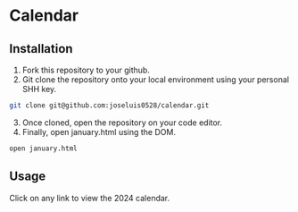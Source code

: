 # Calendar

## Installation

1. Fork this repository to your github. 
2. Git clone the repository onto your local environment using your personal SHH key.

```bash
git clone git@github.com:joseluis0528/calendar.git
```

3. Once cloned, open the repository on your code editor.
4. Finally, open january.html using the DOM.

```bash
open january.html
```

## Usage

Click on any link to view the 2024 calendar.
